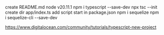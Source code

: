 create README.md
node v20.11.1 
npm i typescript --save-dev
npx tsc --init
create dir app/index.ts
add script start in package.json
npm i sequelize
npm i sequelize-cli --save-dev





https://www.digitalocean.com/community/tutorials/typescript-new-project